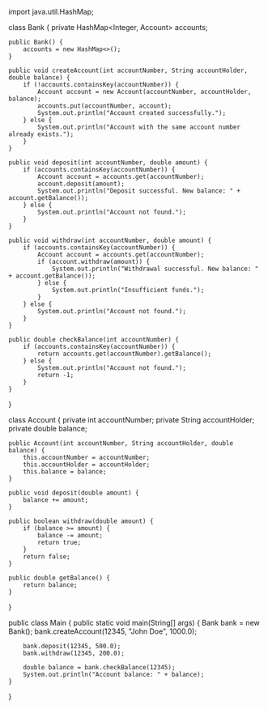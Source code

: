 import java.util.HashMap;

class Bank {
    private HashMap<Integer, Account> accounts;

    public Bank() {
        accounts = new HashMap<>();
    }

    public void createAccount(int accountNumber, String accountHolder, double balance) {
        if (!accounts.containsKey(accountNumber)) {
            Account account = new Account(accountNumber, accountHolder, balance);
            accounts.put(accountNumber, account);
            System.out.println("Account created successfully.");
        } else {
            System.out.println("Account with the same account number already exists.");
        }
    }

    public void deposit(int accountNumber, double amount) {
        if (accounts.containsKey(accountNumber)) {
            Account account = accounts.get(accountNumber);
            account.deposit(amount);
            System.out.println("Deposit successful. New balance: " + account.getBalance());
        } else {
            System.out.println("Account not found.");
        }
    }

    public void withdraw(int accountNumber, double amount) {
        if (accounts.containsKey(accountNumber)) {
            Account account = accounts.get(accountNumber);
            if (account.withdraw(amount)) {
                System.out.println("Withdrawal successful. New balance: " + account.getBalance());
            } else {
                System.out.println("Insufficient funds.");
            }
        } else {
            System.out.println("Account not found.");
        }
    }

    public double checkBalance(int accountNumber) {
        if (accounts.containsKey(accountNumber)) {
            return accounts.get(accountNumber).getBalance();
        } else {
            System.out.println("Account not found.");
            return -1;
        }
    }
}

class Account {
    private int accountNumber;
    private String accountHolder;
    private double balance;

    public Account(int accountNumber, String accountHolder, double balance) {
        this.accountNumber = accountNumber;
        this.accountHolder = accountHolder;
        this.balance = balance;
    }

    public void deposit(double amount) {
        balance += amount;
    }

    public boolean withdraw(double amount) {
        if (balance >= amount) {
            balance -= amount;
            return true;
        }
        return false;
    }

    public double getBalance() {
        return balance;
    }
}

public class Main {
    public static void main(String[] args) {
        Bank bank = new Bank();
        bank.createAccount(12345, "John Doe", 1000.0);

        bank.deposit(12345, 500.0);
        bank.withdraw(12345, 200.0);

        double balance = bank.checkBalance(12345);
        System.out.println("Account balance: " + balance);
    }
}
